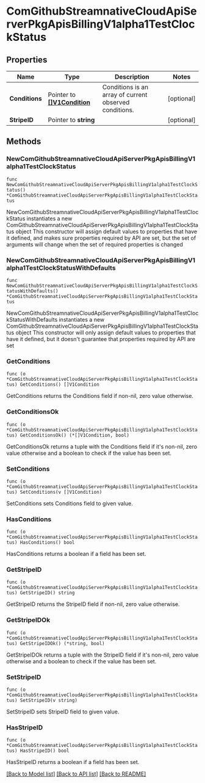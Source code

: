 # ComGithubStreamnativeCloudApiServerPkgApisBillingV1alpha1TestClockStatus

## Properties

Name | Type | Description | Notes
------------ | ------------- | ------------- | -------------
**Conditions** | Pointer to [**[]V1Condition**](V1Condition.md) | Conditions is an array of current observed conditions. | [optional] 
**StripeID** | Pointer to **string** |  | [optional] 

## Methods

### NewComGithubStreamnativeCloudApiServerPkgApisBillingV1alpha1TestClockStatus

`func NewComGithubStreamnativeCloudApiServerPkgApisBillingV1alpha1TestClockStatus() *ComGithubStreamnativeCloudApiServerPkgApisBillingV1alpha1TestClockStatus`

NewComGithubStreamnativeCloudApiServerPkgApisBillingV1alpha1TestClockStatus instantiates a new ComGithubStreamnativeCloudApiServerPkgApisBillingV1alpha1TestClockStatus object
This constructor will assign default values to properties that have it defined,
and makes sure properties required by API are set, but the set of arguments
will change when the set of required properties is changed

### NewComGithubStreamnativeCloudApiServerPkgApisBillingV1alpha1TestClockStatusWithDefaults

`func NewComGithubStreamnativeCloudApiServerPkgApisBillingV1alpha1TestClockStatusWithDefaults() *ComGithubStreamnativeCloudApiServerPkgApisBillingV1alpha1TestClockStatus`

NewComGithubStreamnativeCloudApiServerPkgApisBillingV1alpha1TestClockStatusWithDefaults instantiates a new ComGithubStreamnativeCloudApiServerPkgApisBillingV1alpha1TestClockStatus object
This constructor will only assign default values to properties that have it defined,
but it doesn't guarantee that properties required by API are set

### GetConditions

`func (o *ComGithubStreamnativeCloudApiServerPkgApisBillingV1alpha1TestClockStatus) GetConditions() []V1Condition`

GetConditions returns the Conditions field if non-nil, zero value otherwise.

### GetConditionsOk

`func (o *ComGithubStreamnativeCloudApiServerPkgApisBillingV1alpha1TestClockStatus) GetConditionsOk() (*[]V1Condition, bool)`

GetConditionsOk returns a tuple with the Conditions field if it's non-nil, zero value otherwise
and a boolean to check if the value has been set.

### SetConditions

`func (o *ComGithubStreamnativeCloudApiServerPkgApisBillingV1alpha1TestClockStatus) SetConditions(v []V1Condition)`

SetConditions sets Conditions field to given value.

### HasConditions

`func (o *ComGithubStreamnativeCloudApiServerPkgApisBillingV1alpha1TestClockStatus) HasConditions() bool`

HasConditions returns a boolean if a field has been set.

### GetStripeID

`func (o *ComGithubStreamnativeCloudApiServerPkgApisBillingV1alpha1TestClockStatus) GetStripeID() string`

GetStripeID returns the StripeID field if non-nil, zero value otherwise.

### GetStripeIDOk

`func (o *ComGithubStreamnativeCloudApiServerPkgApisBillingV1alpha1TestClockStatus) GetStripeIDOk() (*string, bool)`

GetStripeIDOk returns a tuple with the StripeID field if it's non-nil, zero value otherwise
and a boolean to check if the value has been set.

### SetStripeID

`func (o *ComGithubStreamnativeCloudApiServerPkgApisBillingV1alpha1TestClockStatus) SetStripeID(v string)`

SetStripeID sets StripeID field to given value.

### HasStripeID

`func (o *ComGithubStreamnativeCloudApiServerPkgApisBillingV1alpha1TestClockStatus) HasStripeID() bool`

HasStripeID returns a boolean if a field has been set.


[[Back to Model list]](../README.md#documentation-for-models) [[Back to API list]](../README.md#documentation-for-api-endpoints) [[Back to README]](../README.md)


